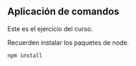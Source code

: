 ## Aplicación de comandos

Este es el ejercicio del curso.

Recuerden instalar los paquetes de node.

```
npm install
```